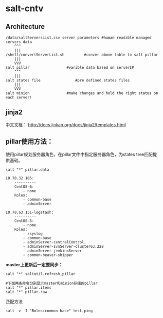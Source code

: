 salt-cntv
=========

## Architecture
```
/data/saltServersList.csv server parameters	#human readable managed servers data
    ^^^
    |||
/shell/convertServerList.sh			#conver above table to salt pillar
    |||
    VVV
salt pillar					#varible data based on serverIP
    ^^^
    |||
salt states file				#pre defined states files
    |||
    VVV
salt minion					#make changes and hold the right status on each server!
```

## jinja2
中文文档：
http://docs.jinkan.org/docs/jinja2/templates.html

## pillar使用方法：
使用pillar规划服务器角色，在pillar文件中指定服务器角色，为states tree匹配提供基础。

	salt "*" pillar.data
```
10.70.32.105:
    ----------
    CentOS-6:
        - none
    Roles:
        - common-base
        - adminServer

10.70.63.131-logstash:
    ----------
    CentOS-5:
        - none
    Roles:
        - rsyslog
        - common-base
        - adminServer-centralControl
        - adminServer-svnServer-cluster63.228
        - adminServer-jenkinsServer
        - common-beaver-shipper
```

**master上更新后一定要同步：**

```
salt "*" saltutil.refresh_pillar
```

```
#下面两条命令分别显示master和minion存储的pillar
salt "*" pillar.items
salt "*" pillar.raw
```

匹配方法

	salt -v -I "Roles:common-base" test.ping

